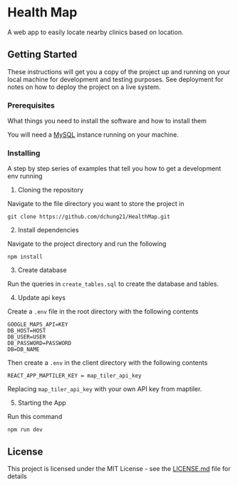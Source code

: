 # Health Map

A web app to easily locate nearby clinics based on location.

## Getting Started

These instructions will get you a copy of the project up and running on your local machine for development and testing purposes. See deployment for notes on how to deploy the project on a live system.

### Prerequisites

What things you need to install the software and how to install them

You will need a [MySQL](https://dev.mysql.com/downloads/mysql/) instance running on your machine.

### Installing

A step by step series of examples that tell you how to get a development env running

1. Cloning the repository

Navigate to the file directory you want to store the project in

```
git clone https://github.com/dchung21/HealthMap.git
```

2. Install dependencies

Navigate to the project directory and run the following

```
npm install
```

3. Create database

Run the queries in `create_tables.sql` to create the database and tables. 

4. Update api keys

Create a `.env` file in the root directory with the following contents

```
GOOGLE_MAPS_API=KEY
DB_HOST=HOST
DB_USER=USER
DB_PASSWORD=PASSWORD
DB=DB_NAME
```

Then create a `.env` in the client directory with the following contents

```
REACT_APP_MAPTILER_KEY = map_tiler_api_key
```

Replacing `map_tiler_api_key` with your own API key from maptiler.

5. Starting the App

Run this command

```
npm run dev
```

## License

This project is licensed under the MIT License - see the [LICENSE.md](LICENSE.md) file for details

